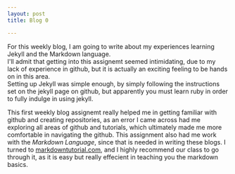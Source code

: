 ```yaml
---
layout: post
title: Blog 0

---
```


For this weekly blog, I am going to write about my experiences learning Jekyll and the Markdown language.  
I'll admit that getting into this assignemt seemed intimidating, due to my lack of experience in github, but it is actually an exciting feeling to be hands on in this area.  
Setting up Jekyll was simple enough, by simply following the instructions set on the jekyll page on github, but apparently you must learn ruby in order to fully indulge in using jekyll.

This first weekly blog assignemt really helped me in getting familiar with github and creating repositories, as an error I came across had me exploring all areas of github and tutorials, which ultimately made me more comfortable in navigating the github. This assignment also had me work with the _Markdown Language_, since that is needed in writing these blogs. I turned to [markdowntutorial.com](markdowntutorial.com), and I highly recommend our class to go through it, as it is easy but really effecient in teaching you the markdown basics.
